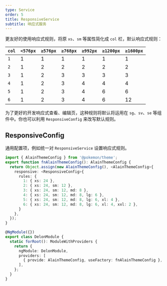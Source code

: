```yaml
---
type: Service
order: 5
title: ResponsiveService
subtitle: 响应式服务
---
```


更友好的使用响应式规则，将原 `xs`、`sm` 等属性简化成 `col` 栏，默认响应式规则：

| `col` | `<576px` | `≥576px` | `≥768px` | `≥992px` | `≥1200px` | `≥1600px` |
| ----- | -------- | -------- | -------- | -------- | --------- | --------- |
| `1`   | 1        | 1        | 1        | 1        | 1         | 1         |
| `2`   | 1        | 2        | 2        | 2        | 2         | 2         |
| `3`   | 1        | 2        | 3        | 3        | 3         | 3         |
| `4`   | 1        | 2        | 3        | 4        | 4         | 4         |
| `5`   | 1        | 2        | 3        | 4        | 6         | 6         |
| `6`   | 1        | 2        | 3        | 4        | 6         | 12        |

为了更好的开发响应式查看、编辑页，这种规则将默认将运用在 `sg`、`sv`、`se` 等组件中。你也可以利用 `ResponsiveConfig` 来改写默认规则。

## ResponsiveConfig

通用配置项，例如统一对 `ResponsiveService` 设置响应式规则。

```ts
import { AlainThemeConfig } from '@pokemon/theme';
export function fnAlainThemeConfig(): AlainThemeConfig {
  return Object.assign(new AlainThemeConfig(), <AlainThemeConfig>{
    responsive: <ResponsiveConfig>{
      rules: {
        1: { xs: 24 },
        2: { xs: 24, sm: 12 },
        3: { xs: 24, sm: 12, md: 8 },
        4: { xs: 24, sm: 12, md: 8, lg: 6 },
        5: { xs: 24, sm: 12, md: 8, lg: 6, xl: 4 },
        6: { xs: 24, sm: 12, md: 8, lg: 6, xl: 4, xxl: 2 },
      }
    },
  });
}

@NgModule({})
export class DelonModule {
  static forRoot(): ModuleWithProviders {
    return {
      ngModule: DelonModule,
      providers: [
        { provide: AlainThemeConfig, useFactory: fnAlainThemeConfig },
      ],
    };
  }
}
```
